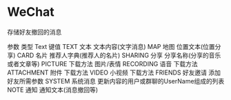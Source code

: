 # WeChat
存储好友撤回的消息

参数            类型	            Text 键值
TEXT	          文本	            文本内容(文字消息)
MAP	            地图	            位置文本(位置分享)
CARD	          名片	            推荐人字典(推荐人的名片)
SHARING	        分享	            分享名称(分享的音乐或者文章等)
PICTURE         下载方法	      	 图片/表情
RECORDING	      语音	            下载方法
ATTACHMENT	    附件	            下载方法
VIDEO	          小视频	           下载方法
FRIENDS	        好友邀请	        添加好友所需参数
SYSTEM	        系统消息	         更新内容的用户或群聊的UserName组成的列表
NOTE	          通知	            通知文本(消息撤回等)
